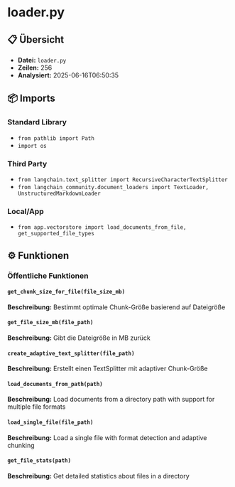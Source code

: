 # loader.py

## 📋 Übersicht

- **Datei:** `loader.py`
- **Zeilen:** 256
- **Analysiert:** 2025-06-16T06:50:35

## 📦 Imports

### Standard Library
- `from pathlib import Path`
- `import os`

### Third Party
- `from langchain.text_splitter import RecursiveCharacterTextSplitter`
- `from langchain_community.document_loaders import TextLoader, UnstructuredMarkdownLoader`

### Local/App
- `from app.vectorstore import load_documents_from_file, get_supported_file_types`

## ⚙️ Funktionen

### Öffentliche Funktionen

#### `get_chunk_size_for_file(file_size_mb)`

**Beschreibung:** Bestimmt optimale Chunk-Größe basierend auf Dateigröße

#### `get_file_size_mb(file_path)`

**Beschreibung:** Gibt die Dateigröße in MB zurück

#### `create_adaptive_text_splitter(file_path)`

**Beschreibung:** Erstellt einen TextSplitter mit adaptiver Chunk-Größe

#### `load_documents_from_path(path)`

**Beschreibung:** Load documents from a directory path with support for multiple file formats

#### `load_single_file(file_path)`

**Beschreibung:** Load a single file with format detection and adaptive chunking

#### `get_file_stats(path)`

**Beschreibung:** Get detailed statistics about files in a directory
